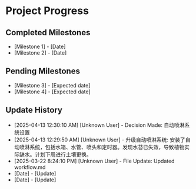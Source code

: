 # Project Progress

## Completed Milestones
- [Milestone 1] - [Date]
- [Milestone 2] - [Date]

## Pending Milestones
- [Milestone 3] - [Expected date]
- [Milestone 4] - [Expected date]

## Update History

- [2025-04-13 12:30:10 AM] [Unknown User] - Decision Made: 自动喷淋系统设置
- [2025-04-13 12:29:50 AM] [Unknown User] - 升级自动喷淋系统: 安装了自动喷淋系统，包括水箱、水管、喷头和定时器。发现水苔已失效，导致植物实际缺水。计划下周进行土壤更换。
- [2025-03-22 8:24:10 PM] [Unknown User] - File Update: Updated workflow.md
- [Date] - [Update]
- [Date] - [Update]
